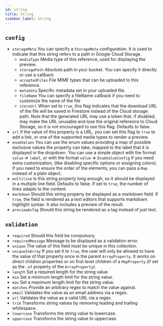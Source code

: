 ```yaml
---
id: string
title: String
sidebar_label: String
---
```


## `config`

* `storageMeta` You can specify a `StorageMeta` configuration. It is used to
  indicate that this string refers to a path in Google Cloud Storage.
    * `mediaType` Media type of this reference, used for displaying the
      preview.
    * `storagePath` Absolute path in your bucket. You can specify it
      directly or use a callback
    * `acceptedFiles` File MIME types that can be uploaded to this
      reference.
    * `metadata` Specific metadata set in your uploaded file.
    * `fileName` You can specify a fileName callback if you need to
      customize the name of the file
    * `storeUrl` When set to `true`, this flag indicates that the download
      URL of the file will be saved in Firestore instead of the Cloud
      storage path. Note that the generated URL may use a token that, if
      disabled, may make the URL unusable and lose the original reference to
      Cloud Storage, so it is not encouraged to use this flag. Defaults to
      false.
* `url` If the value of this property is a URL, you can set this flag
  to `true`
  to add a link, or one of the supported media types to render a preview.
* `enumValues` You can use the enum values providing a map of possible
  exclusive values the property can take, mapped to the label that it is
  displayed in the dropdown. You can use a simple object with the format
  `value` => `label`, or with the format `value` => `EnumValueConfig` if you
  need extra customization, (like disabling specific options or assigning
  colors). If you need to ensure the order of the elements, you can pass
  a `Map` instead of a plain object.
* `multiline` Is this string property long enough, so it should be displayed
  in a multiple line field. Defaults to false. If set to `true`, the number
  of lines adapts to the content.
* `markdown` Should this string property be displayed as a markdown field.
  If `true`, the field is rendered as a text editors that supports markdown
  highlight syntax. It also includes a preview of the result.
* `previewAsTag` Should this string be rendered as a tag instead of just
  text.

## `validation`

* `required` Should this field be compulsory.
* `requiredMessage` Message to be displayed as a validation error.
* `unique` The value of this field must be unique in this collection.
* `uniqueInArray` If you set it to `true`, the user will only be allowed to
  have the value of that property once in the parent
  `ArrayProperty`. It works on direct children properties or on first level
  children of a `MapProperty` (if set as the `.of` property of
  the `ArrayProperty`).
* `length` Set a required length for the string value.
* `min` Set a minimum length limit for the string value.
* `max` Set a maximum length limit for the string value.
* `matches` Provide an arbitrary regex to match the value against.
* `email` Validates the value as an email address via a regex.
* `url` Validates the value as a valid URL via a regex.
* `trim` Transforms string values by removing leading and trailing
  whitespace.
* `lowercase` Transforms the string value to lowercase.
* `uppercase` Transforms the string value to uppercase.
